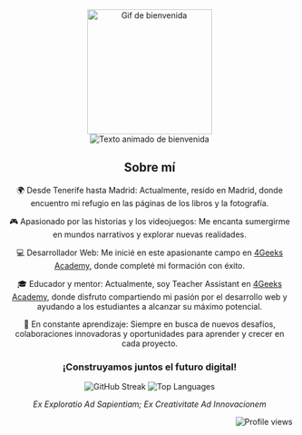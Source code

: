 <div align="center">
  <img src="https://media4.giphy.com/media/dbtDDSvWErdf2/giphy.gif" width="220" alt="Gif de bienvenida" />
</div>

<div align="center">
  <img src="https://readme-typing-svg.herokuapp.com?font=Open+Sans&weight=200&size=17&duration=4000&pause=1000&color=000000&background=58E0FF00&center=true&multiline=true&random=false&width=435&lines=Hola%2C+soy+Eduardo;Bienvenid@+a+mi+mundo+de+c%C3%B3digo" alt="Texto animado de bienvenida" />
</div>

<div align="center">

  ## Sobre mí


  🌍 Desde Tenerife hasta Madrid: Actualmente, resido en Madrid, donde encuentro mi refugio en las páginas de los libros y la fotografía.
  
  🎮 Apasionado por las historias y los videojuegos: Me encanta sumergirme en mundos narrativos y explorar nuevas realidades.
  
  💻 Desarrollador Web: Me inicié en este apasionante campo en [4Geeks Academy](https://github.com/4GeeksAcademy), donde completé mi formación con éxito.
  
  🎓 Educador y mentor: Actualmente, soy Teacher Assistant en [4Geeks Academy](https://github.com/4GeeksAcademy), donde disfruto compartiendo mi pasión por el desarrollo web y ayudando a los estudiantes a alcanzar su máximo potencial.
  
  🚀 En constante aprendizaje: Siempre en busca de nuevos desafíos, colaboraciones innovadoras y oportunidades para aprender y crecer en cada proyecto.

</div>

<div align="center">
  
  ### ¡Construyamos juntos el futuro digital!
  
</div>

<div align="center">
  <img src="https://streak-stats.demolab.com?user=EduardoHernandezGuzman&theme=transparent&hide_border=true&locale=es&date_format=j%20M%5B%20Y%5D&card_width=400" alt="GitHub Streak" />
  <img src="https://github-readme-stats.vercel.app/api/top-langs/?username=EduardoHernandezGuzman&exclude_repo=github-readme-stats,anuraghazra.github.io" alt="Top Languages" />
</div>


<div align="center">
  
  _Ex Exploratio Ad Sapientiam; Ex Creativitate Ad Innovacionem_
  
</div>

<div align="right">
  <img src="https://komarev.com/ghpvc/?username=EduardoHernandezGuzman&label=Profile%20views&color=0e75b6&style=flat" alt="Profile views" />
</div>
